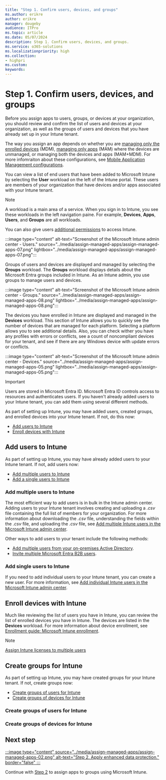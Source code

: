 ```yaml
---
title: "Step 1. Confirm users, devices, and groups"
ms.author: erikre
author: erikre
manager: dougeby
audience: ITPro
ms.topic: article
ms.date: 05/07/2024
description: Step 1. Confirm users, devices, and groups.
ms.service: o365-solutions
ms.localizationpriority: high
ms.collection:
- highpri
ms.custom:
keywords:
---
```


# Step 1. Confirm users, devices, and groups

Before you assign apps to users, groups, or devices at your organization, you should review and confirm the list of users and devices at your organization, as well as the groups of users and devices that you have already set up in your Intune tenant.

The way you assign an app depends on whether you are [managing only the enrolled devices](/microsoft-365/solutions/apps-assign-management#app-management-using-managed-devices) (MDM), [managing only apps](apps-assign-management.md#app-management-using-unmanaged-devices) (MAM) where the devices are unmanaged, or managing both the devices and apps (MAM+MDM). For more infomraiton about these configurations, see [Mobile Application Management configurations](apps-guide-overview.md#mobile-application-management-configurations).

You can view a list of end users that have been added to Microsoft Intune by selecting the **User** workload on the left of the Intune portal. These users are members of your organization that have devices and/or apps associated with your Intune tenant. 

> [!NOTE]
> A workload is a main area of a service. When you sign in to Intune, you see these workloads in the left navigation paine. For example, **Devices**, **Apps**, **Users**, and **Groups** are all workloads.

You can also give users [additional permissions](/mem/intune/fundamentals/users-add#grant-admin-permissions) to access Intune.

:::image type="content" alt-text="Screenshot of the Microsoft Intune admin center - Users." source="../media/assign-managed-apps/assign-managed-apps-07.png" lightbox="../media/assign-managed-apps/assign-managed-apps-07.png":::

Groups of users and devices are displayed and managed by selecting the **Groups** workload. The **Groups** workload displays details about the Microsoft Entra groups included in Intune. As an Intune admin, you use groups to manage users and devices.

:::image type="content" alt-text="Screenshot of the Microsoft Intune admin center - Groups." source="../media/assign-managed-apps/assign-managed-apps-08.png" lightbox="../media/assign-managed-apps/assign-managed-apps-08.png":::

The devices you have enrolled in Intune are displayed and managed in the **Devices** workload. This section of Intune allows you to quickly see the number of devices that are managed for each platform. Selecting a platform allows you to see additional details. Also, you can check wither you have any profiles with errors or conflicts, see a count of noncompliant devices for your tenant, and see if there are any Windows device with update errors or conflicts.

:::image type="content" alt-text="Screenshot of the Microsoft Intune admin center - Devices." source="../media/assign-managed-apps/assign-managed-apps-05.png" lightbox="../media/assign-managed-apps/assign-managed-apps-05.png":::

> [!IMPORTANT]
> Users are stored in Microsoft Entra ID. Microsoft Entra ID controls access to resources and authenticates users. If you haven't already added users to your Intune tenant, you can add them using several different methods.

As part of setting up Intune, you may have added users, created groups, and enrolled devices into your Intune tenant. If not, do this now:
- [Add users to Intune](#add-users-to-intune)
- [Enroll devices with Intune]() 

## Add users to Intune

As part of setting up Intune, you may have already added users to your Intune tenant. If not, add users now:
- [Add multiple users to Intune](#add-multiple-users-to-intune)
- [Add a single users to Intune](#add-single-users-to-intune)

### Add multiple users to Intune

The most efficient way to add users is in bulk in the Intune admin center. Adding users to your Intune tenant involves creating and uploading a *.csv* file containing the full list of members for your organization. For more information about downloading the *.csv* file, understanding the fields within the *.csv* file, and uploading the *.csv* file, see [Add multiple Intune users in the Microsoft Intune admin center](/intune/fundamentals/users-add#add-multiple-intune-users-in-the-microsoft-intune-admin-center).

Other ways to add users to your tenant include the following methods:
- [Add multiple users from your on-premises Active Directory](/mem/intune/fundamentals/users-add#sync-active-directory-and-add-users-to-intune).
- [Invite multiple Microsoft Entra B2B users](/entra/external-id/tutorial-bulk-invite).

### Add single users to Intune

If you need to add individual users to your Intune tenant, you can create a new user. For more information, see [Add individual Intune users in the Microsoft Intune admin center](/mem/intune/fundamentals/users-add#add-individual-intune-users-in-the-microsoft-intune-admin-center). 

## Enroll devices with Intune

Much like reviewing the list of users you have in Intune, you can review the list of enrolled devices you have in Intune. The devices are listed in the **Devices** workload. For more information about device enrollment, see [Enrollment guide: Microsoft Intune enrollment](/mem/intune/fundamentals/deployment-guide-enrollment).

> [!NOTE]
> [Assign Intune licenses to multiple users](/mem/intune/fundamentals/quickstart-create-user#assign-intune-licenses-to-multiple-users)

## Create groups for Intune

As part of setting up Intune, you may have created groups for your Intune tenant. If not, create groups now:
- [Create groups of users for Intune](#create-groups-of-users-for-intune)
- [Create groups of devices for Intune](#create-groups-of-devices-for-intune)

### Create groups of users for Intune


### Create groups of devices for Intune



## Next step

[:::image type="content" source="../media/assign-managed-apps/assign-managed-apps-02.png" alt-text="Step 2. Apply enhanced data protection." border="false" :::](apps-assign-step-2.md)

Continue with [Step 2](apps-assign-step-2.md) to assign apps to groups using Microsoft Intune.